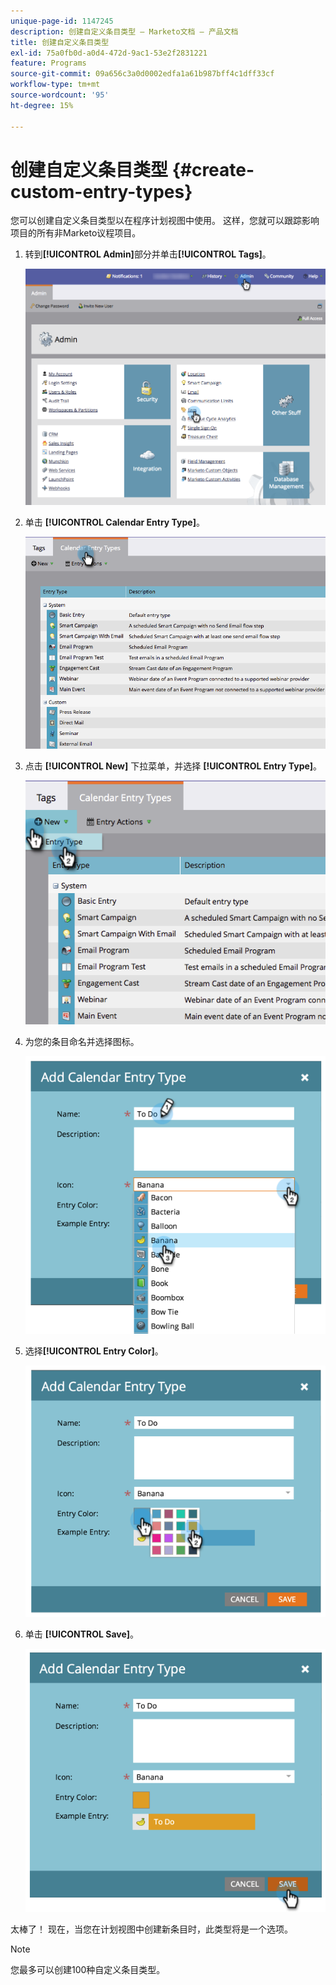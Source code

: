 ```yaml
---
unique-page-id: 1147245
description: 创建自定义条目类型 — Marketo文档 — 产品文档
title: 创建自定义条目类型
exl-id: 75a0fb0d-a0d4-472d-9ac1-53e2f2831221
feature: Programs
source-git-commit: 09a656c3a0d0002edfa1a61b987bff4c1dff33cf
workflow-type: tm+mt
source-wordcount: '95'
ht-degree: 15%

---
```


# 创建自定义条目类型 {#create-custom-entry-types}

您可以创建自定义条目类型以在程序计划视图中使用。 这样，您就可以跟踪影响项目的所有非Marketo议程项目。

1. 转到&#x200B;**[!UICONTROL Admin]**&#x200B;部分并单击&#x200B;**[!UICONTROL Tags]**。

   ![](assets/admintags.png)

1. 单击 **[!UICONTROL Calendar Entry Type]**。

   ![](assets/image2014-9-15-15-3a41-3a33.png)

1. 点击 **[!UICONTROL New]** 下拉菜单，并选择 **[!UICONTROL Entry Type]**。

   ![](assets/image2014-9-15-15-3a41-3a58.png)

1. 为您的条目命名并选择图标。

   ![](assets/image2014-9-15-16-3a11-3a24.png)

1. 选择&#x200B;**[!UICONTROL Entry Color]**。

   ![](assets/image2014-9-15-16-3a3-3a55.png)

1. 单击 **[!UICONTROL Save]**。

   ![](assets/image2014-9-15-16-3a4-3a14.png)

太棒了！ 现在，当您在计划视图中创建新条目时，此类型将是一个选项。

>[!NOTE]
>
>您最多可以创建100种自定义条目类型。
